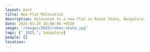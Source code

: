 ```yaml
---
layout: post
title: New Flat Relocation
description: Relocated to a new flat in Rohan Iksha, Bangalore.
date: 2025-01-25 10:00:00 +0530
image: "/images/2025/rohan-iksha.jpg"
tags: ["_2025_", bangalore]
people: []
location: 
---
```

